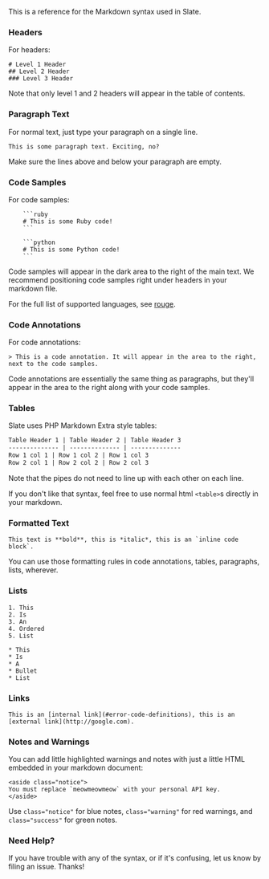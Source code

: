 This is a reference for the Markdown syntax used in Slate.

### Headers

For headers:

    # Level 1 Header
    ## Level 2 Header
    ### Level 3 Header

Note that only level 1 and 2 headers will appear in the table of contents.

### Paragraph Text

For normal text, just type your paragraph on a single line.

    This is some paragraph text. Exciting, no?

Make sure the lines above and below your paragraph are empty.

### Code Samples

For code samples:

```
	```ruby
	# This is some Ruby code!
	```

	```python
	# This is some Python code!
	```
```

Code samples will appear in the dark area to the right of the main text. We recommend positioning code samples right under headers in your markdown file.

For the full list of supported languages, see [rouge](http://rouge.jneen.net/).

### Code Annotations

For code annotations:

    > This is a code annotation. It will appear in the area to the right, next to the code samples.

Code annotations are essentially the same thing as paragraphs, but they'll appear in the area to the right along with your code samples.

### Tables

Slate uses PHP Markdown Extra style tables:

```markdown
Table Header 1 | Table Header 2 | Table Header 3
-------------- | -------------- | --------------
Row 1 col 1 | Row 1 col 2 | Row 1 col 3
Row 2 col 1 | Row 2 col 2 | Row 2 col 3
```

Note that the pipes do not need to line up with each other on each line.

If you don't like that syntax, feel free to use normal html `<table>`s directly in your markdown.

### Formatted Text

    This text is **bold**, this is *italic*, this is an `inline code block`.

You can use those formatting rules in code annotations, tables, paragraphs, lists, wherever.

### Lists

    1. This
    2. Is
    3. An
    4. Ordered
    5. List

    * This
    * Is
    * A
    * Bullet
    * List

### Links

    This is an [internal link](#error-code-definitions), this is an [external link](http://google.com).

### Notes and Warnings

You can add little highlighted warnings and notes with just a little HTML embedded in your markdown document:

    <aside class="notice">
    You must replace `meowmeowmeow` with your personal API key.
    </aside>

Use `class="notice"` for blue notes, `class="warning"` for red warnings, and `class="success"` for green notes.

### Need Help?

If you have trouble with any of the syntax, or if it's confusing, let us know by filing an issue. Thanks!